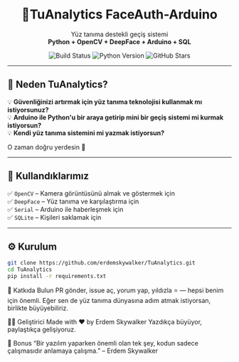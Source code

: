 <h1 align="center">🔐TuAnalytics FaceAuth-Arduino</h1>

<p align="center">
  Yüz tanıma destekli geçiş sistemi<br>
  <strong>Python + OpenCV + DeepFace + Arduino + SQL</strong>
</p>

<p align="center">
  <img src="https://img.shields.io/badge/build-passing-brightgreen?style=flat-square" alt="Build Status">
  <img src="https://img.shields.io/badge/Python-%3E=3.7-blue?style=flat-square" alt="Python Version">
  <img src="https://img.shields.io/github/stars/erdemskywalker/TuAnalytics?style=flat-square" alt="GitHub Stars">
</p>


---

## 🎯 Neden TuAnalytics?

💡 **Güvenliğinizi artırmak için yüz tanıma teknolojisi kullanmak mı istiyorsunuz?**<br>
💡 **Arduino ile Python'u bir araya getirip mini bir geçiş sistemi mi kurmak istiyorsun?**  
💡 **Kendi yüz tanıma sistemini mi yazmak istiyorsun?**  



O zaman doğru yerdesin 🙌

---

## 🧠 Kullandıklarımız

✅ `OpenCV` – Kamera görüntüsünü almak ve göstermek için  
✅ `DeepFace` – Yüz tanıma ve karşılaştırma için  
✅ `Serial` – Arduino ile haberleşmek için  
✅ `SQLite` – Kişileri saklamak için  

---

## ⚙️ Kurulum

```bash
git clone https://github.com/erdemskywalker/TuAnalytics.git
cd TuAnalytics
pip install -r requirements.txt
```

💬 Katkıda Bulun
PR gönder, issue aç, yorum yap, yıldızla ⭐ — hepsi benim için önemli.
Eğer sen de yüz tanıma dünyasına adım atmak istiyorsan, birlikte büyüyebiliriz.

👨‍💻 Geliştirici
Made with ❤️ by Erdem Skywalker
Yazdıkça büyüyor, paylaştıkça gelişiyoruz.

🌌 Bonus
“Bir yazılım yaparken önemli olan tek şey, kodun sadece çalışmasıdır anlamaya çalışma.”
– Erdem Skywalker

